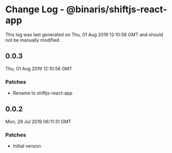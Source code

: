 # Change Log - @binaris/shiftjs-react-app

This log was last generated on Thu, 01 Aug 2019 12:10:56 GMT and should not be manually modified.

## 0.0.3
Thu, 01 Aug 2019 12:10:56 GMT

### Patches

- Rename to shiftjs-react-app

## 0.0.2
Mon, 29 Jul 2019 06:11:31 GMT

### Patches

- Initial version

